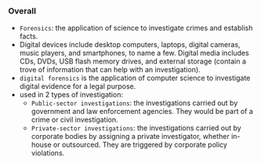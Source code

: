 ### Overall

- `Forensics`: the application of science to investigate crimes and establish facts.
- Digital devices include desktop computers, laptops, digital cameras, music players, and smartphones, to name a few. Digital media includes CDs, DVDs, USB flash memory drives, and external storage (contain a trove of information that can help with an investigation).
- `digital forensics` is the application of computer science to investigate digital evidence for a legal purpose.
- used in 2 types of investigation:
    + `Public-sector investigations`: the investigations carried out by government and law enforcement agencies. They would be part of a crime or civil investigation.
    + `Private-sector investigations`: the investigations carried out by corporate bodies by assigning a private investigator, whether in-house or outsourced. They are triggered by corporate policy violations.
